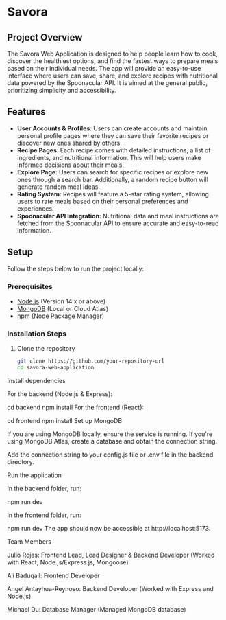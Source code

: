 # Savora

## Project Overview

The Savora Web Application is designed to help people learn how to cook, discover the healthiest options, and find the fastest ways to prepare meals based on their individual needs. The app will provide an easy-to-use interface where users can save, share, and explore recipes with nutritional data powered by the Spoonacular API. It is aimed at the general public, prioritizing simplicity and accessibility.

## Features

- **User Accounts & Profiles**: Users can create accounts and maintain personal profile pages where they can save their favorite recipes or discover new ones shared by others.
- **Recipe Pages**: Each recipe comes with detailed instructions, a list of ingredients, and nutritional information. This will help users make informed decisions about their meals.
- **Explore Page**: Users can search for specific recipes or explore new ones through a search bar. Additionally, a random recipe button will generate random meal ideas.
- **Rating System**: Recipes will feature a 5-star rating system, allowing users to rate meals based on their personal preferences and experiences.
- **Spoonacular API Integration**: Nutritional data and meal instructions are fetched from the Spoonacular API to ensure accurate and easy-to-read information.

## Setup

Follow the steps below to run the project locally:

### Prerequisites

- [Node.js](https://nodejs.org/) (Version 14.x or above)
- [MongoDB](https://www.mongodb.com/) (Local or Cloud Atlas)
- [npm](https://www.npmjs.com/) (Node Package Manager)

### Installation Steps

1. Clone the repository
   ```bash
   git clone https://github.com/your-repository-url
   cd savora-web-application
Install dependencies

For the backend (Node.js & Express):

cd backend
npm install
For the frontend (React):

cd frontend
npm install
Set up MongoDB

If you are using MongoDB locally, ensure the service is running. If you're using MongoDB Atlas, create a database and obtain the connection string.

Add the connection string to your config.js file or .env file in the backend directory.

Run the application

In the backend folder, run:


npm run dev

In the frontend folder, run:


npm run dev
The app should now be accessible at http://localhost:5173.

Team Members

Julio Rojas: Frontend Lead, Lead Designer & Backend Developer (Worked with React, Node.js/Express.js, Mongoose)

Ali Baduqail: Frontend Developer

Angel Antayhua-Reynoso: Backend Developer (Worked with Express and Node.js)

Michael Du: Database Manager (Managed MongoDB database)

